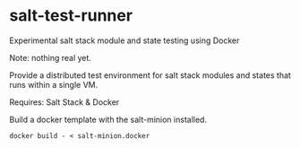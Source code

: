 salt-test-runner
================

Experimental salt stack module and state testing using Docker

Note: nothing real yet.

Provide a distributed test environment for salt stack modules and states that runs within a single VM.

Requires: Salt Stack & Docker 

Build a docker template with the salt-minion installed.

    docker build - < salt-minion.docker
